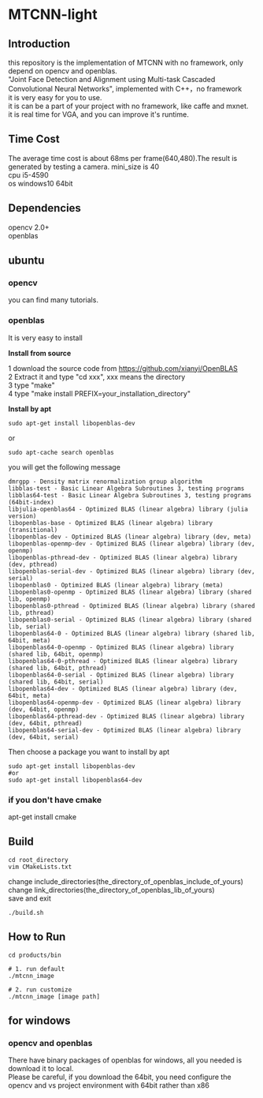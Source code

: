 # MTCNN-light
## Introduction
this repository is the implementation of MTCNN with no framework, only depend on opencv and openblas.  
"Joint Face Detection and Alignment using Multi-task Cascaded Convolutional Neural Networks", implemented with C++，no framework  
it is very easy for you to use.  
it is can be a part of your project with no framework, like caffe and mxnet.  
it is real time for VGA, and you can improve it's runtime.  

## Time Cost
The average time cost is about 68ms per frame(640,480).The result is generated by testing a camera. mini_size is 40     
cpu   i5-4590  
os    windows10   64bit

## Dependencies
opencv  2.0+  
openblas  

## ubuntu   
### opencv    
you can find many tutorials.

### openblas
It is very easy to install

**Install from source**

1 download the source code from https://github.com/xianyi/OpenBLAS  
2 Extract it and type "cd xxx", xxx means the directory  
3 type "make"   
4 type "make install PREFIX=your_installation_directory"

**Install by apt**
```
sudo apt-get install libopenblas-dev
```
or

```
sudo apt-cache search openblas
```
you will get the following message
```
dmrgpp - Density matrix renormalization group algorithm
libblas-test - Basic Linear Algebra Subroutines 3, testing programs
libblas64-test - Basic Linear Algebra Subroutines 3, testing programs (64bit-index)
libjulia-openblas64 - Optimized BLAS (linear algebra) library (julia version)
libopenblas-base - Optimized BLAS (linear algebra) library (transitional)
libopenblas-dev - Optimized BLAS (linear algebra) library (dev, meta)
libopenblas-openmp-dev - Optimized BLAS (linear algebra) library (dev, openmp)
libopenblas-pthread-dev - Optimized BLAS (linear algebra) library (dev, pthread)
libopenblas-serial-dev - Optimized BLAS (linear algebra) library (dev, serial)
libopenblas0 - Optimized BLAS (linear algebra) library (meta)
libopenblas0-openmp - Optimized BLAS (linear algebra) library (shared lib, openmp)
libopenblas0-pthread - Optimized BLAS (linear algebra) library (shared lib, pthread)
libopenblas0-serial - Optimized BLAS (linear algebra) library (shared lib, serial)
libopenblas64-0 - Optimized BLAS (linear algebra) library (shared lib, 64bit, meta)
libopenblas64-0-openmp - Optimized BLAS (linear algebra) library (shared lib, 64bit, openmp)
libopenblas64-0-pthread - Optimized BLAS (linear algebra) library (shared lib, 64bit, pthread)
libopenblas64-0-serial - Optimized BLAS (linear algebra) library (shared lib, 64bit, serial)
libopenblas64-dev - Optimized BLAS (linear algebra) library (dev, 64bit, meta)
libopenblas64-openmp-dev - Optimized BLAS (linear algebra) library (dev, 64bit, openmp)
libopenblas64-pthread-dev - Optimized BLAS (linear algebra) library (dev, 64bit, pthread)
libopenblas64-serial-dev - Optimized BLAS (linear algebra) library (dev, 64bit, serial)
```
Then choose a package you want to install by apt

```
sudo apt-get install libopenblas-dev
#or
sudo apt-get install libopenblas64-dev
```

### if you don't have cmake 
apt-get install cmake

## Build

```
cd root_directory   
vim CMakeLists.txt
``` 
change   include_directories(the_directory_of_openblas_include_of_yours)  
change   link_directories(the_directory_of_openblas_lib_of_yours)  
save and exit

```
./build.sh 
```

## How to Run
```
cd products/bin

# 1. run default
./mtcnn_image

# 2. run customize
./mtcnn_image [image path]
```

## for windows    
### opencv and openblas    
There have binary packages of openblas for windows, all you needed is download it to local.   
Please be careful, if you download the 64bit, you need configure the opencv and vs project environment with 64bit rather than x86
